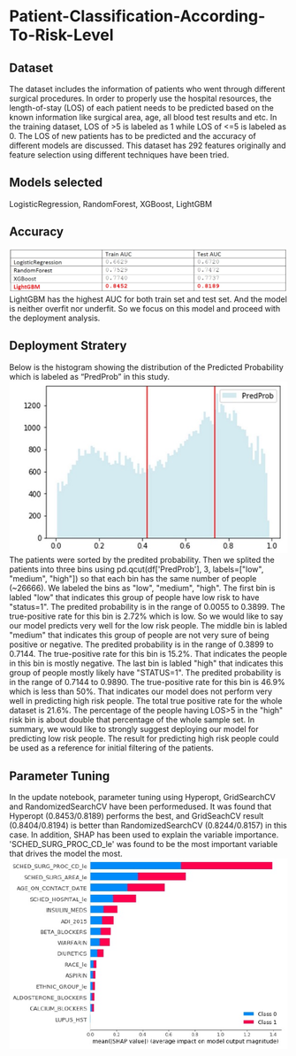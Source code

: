 # Patient-Classification-According-To-Risk-Level
## Dataset
The dataset includes the information of patients who went through different surgical procedures. In order to properly use the hospital resources, the length-of-stay (LOS) of each patient needs to be predicted based on the known information like surgical area, age, all blood test results and etc. In the training dataset, LOS of >5 is labeled as 1 while LOS of <=5 is labeled as 0. The LOS of new patients has to be predicted and the accuracy of different models are discussed. This dataset has 292 features originally and feature selection using different techniques have been tried.
## Models selected
LogisticRegression, RandomForest, XGBoost, LightGBM
## Accuracy
![Image description](https://github.com/hanzheng0730/Patient-Classification-According-To-Risk-Level/blob/master/AUCComp.jpg)
LightGBM has the highest AUC for both train set and test set. And the model is neither overfit nor underfit. So we focus on this model and proceed with the deployment analysis.
## Deployment Stratery
Below is the histogram showing the distribution of the Predicted Probability which is labeled as “PredProb” in this study.
![Image description](https://github.com/hanzheng0730/Patient-Classification-According-To-Risk-Level/blob/master/Bins.jpg)
The patients were sorted by the predited probability. Then we splited the patients into three bins using pd.qcut(df['PredProb'], 3, labels=["low", "medium", "high"]) so that each bin has the same number of people (~26666). We labeled the bins as "low", "medium", "high".
The first bin is labled "low" that indicates this group of people have low risk to have "status=1". The predited probability is in the range of 0.0055 to 0.3899. The true-positive rate for this bin is 2.72% which is low. So we would like to say our model predicts very well for the low risk people.
The middle bin is labled "medium" that indicates this group of people are not very sure of being positive or negative. The predited probability is in the range of 0.3899 to 0.7144. The true-positive rate for this bin is 15.2%. That indicates the people in this bin is mostly negative.
The last bin is labled "high" that indicates this group of people mostly likely have "STATUS=1". The predited probability is in the range of 0.7144 to 0.9890. The true-positive rate for this bin is 46.9% which is less than 50%. That indicates our model does not perform very well in predicting high risk people. The total true positive rate for the whole dataset is 21.6%. The percentage of the people having LOS>5 in the "high" risk bin is about double that percentage of the whole sample set.
In summary, we would like to strongly suggest deploying our model for predicting low risk people. The result for predicting high risk people could be used as a reference for initial filtering of the patients.
## Parameter Tuning
In the update notebook, parameter tuning using Hyperopt, GridSearchCV and RandomizedSearchCV have been performedused. It was found that Hyperopt (0.8453/0.8189) performs the best, and GridSeachCV result (0.8404/0.8194) is better than RandomizedSearchCV (0.8244/0.8157) in this case. In addition, SHAP has been used to explain the variable importance. 'SCHED_SURG_PROC_CD_le' was found to be the most important variable that drives the model the most.
![Image description](https://github.com/hanzheng0730/Patient-Classification-According-To-Risk-Level/blob/master/shap.jpg)
